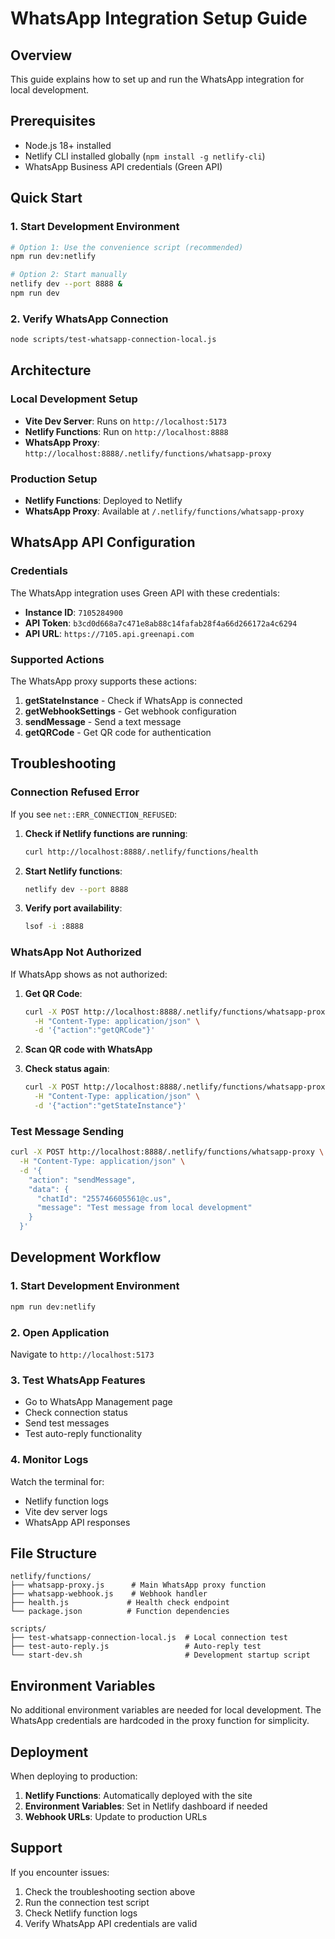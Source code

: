 # WhatsApp Integration Setup Guide

## Overview
This guide explains how to set up and run the WhatsApp integration for local development.

## Prerequisites
- Node.js 18+ installed
- Netlify CLI installed globally (`npm install -g netlify-cli`)
- WhatsApp Business API credentials (Green API)

## Quick Start

### 1. Start Development Environment
```bash
# Option 1: Use the convenience script (recommended)
npm run dev:netlify

# Option 2: Start manually
netlify dev --port 8888 &
npm run dev
```

### 2. Verify WhatsApp Connection
```bash
node scripts/test-whatsapp-connection-local.js
```

## Architecture

### Local Development Setup
- **Vite Dev Server**: Runs on `http://localhost:5173`
- **Netlify Functions**: Run on `http://localhost:8888`
- **WhatsApp Proxy**: `http://localhost:8888/.netlify/functions/whatsapp-proxy`

### Production Setup
- **Netlify Functions**: Deployed to Netlify
- **WhatsApp Proxy**: Available at `/.netlify/functions/whatsapp-proxy`

## WhatsApp API Configuration

### Credentials
The WhatsApp integration uses Green API with these credentials:
- **Instance ID**: `7105284900`
- **API Token**: `b3cd0d668a7c471e8ab88c14fafab28f4a66d266172a4c6294`
- **API URL**: `https://7105.api.greenapi.com`

### Supported Actions
The WhatsApp proxy supports these actions:

1. **getStateInstance** - Check if WhatsApp is connected
2. **getWebhookSettings** - Get webhook configuration
3. **sendMessage** - Send a text message
4. **getQRCode** - Get QR code for authentication

## Troubleshooting

### Connection Refused Error
If you see `net::ERR_CONNECTION_REFUSED`:

1. **Check if Netlify functions are running**:
   ```bash
   curl http://localhost:8888/.netlify/functions/health
   ```

2. **Start Netlify functions**:
   ```bash
   netlify dev --port 8888
   ```

3. **Verify port availability**:
   ```bash
   lsof -i :8888
   ```

### WhatsApp Not Authorized
If WhatsApp shows as not authorized:

1. **Get QR Code**:
   ```bash
   curl -X POST http://localhost:8888/.netlify/functions/whatsapp-proxy \
     -H "Content-Type: application/json" \
     -d '{"action":"getQRCode"}'
   ```

2. **Scan QR code with WhatsApp**
3. **Check status again**:
   ```bash
   curl -X POST http://localhost:8888/.netlify/functions/whatsapp-proxy \
     -H "Content-Type: application/json" \
     -d '{"action":"getStateInstance"}'
   ```

### Test Message Sending
```bash
curl -X POST http://localhost:8888/.netlify/functions/whatsapp-proxy \
  -H "Content-Type: application/json" \
  -d '{
    "action": "sendMessage",
    "data": {
      "chatId": "255746605561@c.us",
      "message": "Test message from local development"
    }
  }'
```

## Development Workflow

### 1. Start Development Environment
```bash
npm run dev:netlify
```

### 2. Open Application
Navigate to `http://localhost:5173`

### 3. Test WhatsApp Features
- Go to WhatsApp Management page
- Check connection status
- Send test messages
- Test auto-reply functionality

### 4. Monitor Logs
Watch the terminal for:
- Netlify function logs
- Vite dev server logs
- WhatsApp API responses

## File Structure

```
netlify/functions/
├── whatsapp-proxy.js      # Main WhatsApp proxy function
├── whatsapp-webhook.js    # Webhook handler
├── health.js             # Health check endpoint
└── package.json          # Function dependencies

scripts/
├── test-whatsapp-connection-local.js  # Local connection test
├── test-auto-reply.js                 # Auto-reply test
└── start-dev.sh                       # Development startup script
```

## Environment Variables

No additional environment variables are needed for local development. The WhatsApp credentials are hardcoded in the proxy function for simplicity.

## Deployment

When deploying to production:

1. **Netlify Functions**: Automatically deployed with the site
2. **Environment Variables**: Set in Netlify dashboard if needed
3. **Webhook URLs**: Update to production URLs

## Support

If you encounter issues:

1. Check the troubleshooting section above
2. Run the connection test script
3. Check Netlify function logs
4. Verify WhatsApp API credentials are valid
